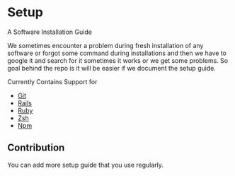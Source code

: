 # Setup

A Software Installation Guide

We sometimes encounter a problem during fresh installation of any software or forgot some command during installations and then we have to google it and search for it sometimes it works or we get some problems. So goal behind the repo is it will be easier if we document the setup guide.



Currently Contains Support for 
- [Git](https://github.com/junipdewan/Setup/blob/master/git.md) 
- [Rails](https://github.com/junipdewan/Setup/blob/master/Rails.md) 
- [Ruby](https://github.com/junipdewan/Setup/blob/master/Ruby.md) 
- [Zsh](https://github.com/junipdewan/Setup/blob/master/zsh_setup.md)
- [Npm](https://github.com/junipdewan/Setup/blob/master/npm.md) 


## Contribution 

 You can add more setup guide that you use regularly.




